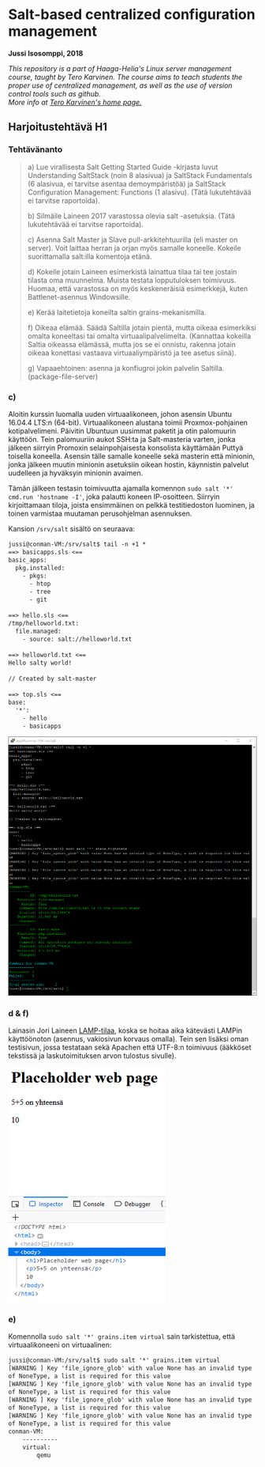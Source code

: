 # Salt-based centralized configuration management
**Jussi Isosomppi, 2018**

_This repository is a part of Haaga-Helia's Linux server management course, taught by Tero Karvinen. The course aims to teach students the proper use of centralized management, as well as the use of version control tools such as github.  
More info at [Tero Karvinen's home page.](http://terokarvinen.com/2018/aikataulu-%e2%80%93-palvelinten-hallinta-ict4tn022-4-ti-5-ke-5-loppukevat-2018-5p)_

## Harjoitustehtävä H1

### Tehtävänanto
>a) Lue virallisesta Salt Getting Started Guide -kirjasta luvut Understanding SaltStack (noin 8 alasivua) ja SaltStack Fundamentals (6 alasivua, ei tarvitse asentaa demoympäristöä) ja SaltStack Configuration Management: Functions (1 alasivu). (Tätä lukutehtävää ei tarvitse raportoida).
>
>b) Silmäile Laineen 2017 varastossa olevia salt -asetuksia. (Tätä lukutehtävää ei tarvitse raportoida).
>
>c) Asenna Salt Master ja Slave pull-arkkitehtuurilla (eli master on server). Voit laittaa herran ja orjan myös samalle koneelle. Kokeile suorittamalla salt:illa komentoja etänä.
>
>d) Kokeile jotain Laineen esimerkistä lainattua tilaa tai tee jostain tilasta oma muunnelma. Muista testata lopputuloksen toimivuus. Huomaa, että varastossa on myös keskeneräisiä esimerkkejä, kuten Battlenet-asennus Windowsille.
>
>e) Kerää laitetietoja koneilta saltin grains-mekanismilla.
>
>f) Oikeaa elämää. Säädä Saltilla jotain pientä, mutta oikeaa esimerkiksi omalta koneeltasi tai omalta virtuaalipalvelimelta. (Kannattaa kokeilla Saltia oikeassa elämässä, mutta jos se ei onnistu, rakenna jotain oikeaa konettasi vastaava virtuaaliympäristö ja tee asetus siinä).
>
>g) Vapaaehtoinen: asenna ja konfiugroi jokin palvelin Saltilla. (package-file-server)

### c)
Aloitin kurssin luomalla uuden virtuaalikoneen, johon asensin Ubuntu 16.04.4 LTS:n (64-bit). Virtuaalikoneen alustana toimii Proxmox-pohjainen kotipalvelimeni. Päivitin Ubuntuun uusimmat paketit ja otin palomuurin käyttöön. Tein palomuuriin aukot SSH:ta ja Salt-masteria varten, jonka jälkeen siirryin Promoxin selainpohjaisesta konsolista käyttämään Puttyä toisella koneella. Asensin tälle samalle koneelle sekä masterin että minionin, jonka jälkeen muutin minionin asetuksiin oikean hostin, käynnistin palvelut uudelleen ja hyväksyin minionin avaimen.

Tämän jälkeen testasin toimivuutta ajamalla komennon `sudo salt '*' cmd.run 'hostname -I'`, joka palautti koneen IP-osoitteen. Siirryin kirjoittamaan tiloja, joista ensimmäinen on pelkkä testitiedoston luominen, ja toinen varmistaa muutaman perusohjelman asennuksen.

Kansion `/srv/salt` sisältö on seuraava:
```
jussi@conman-VM:/srv/salt$ tail -n +1 *
==> basicapps.sls <==
basic_apps:
  pkg.installed:
    - pkgs:
      - htop
      - tree
      - git

==> hello.sls <==
/tmp/helloworld.txt:
  file.managed:
    - source: salt://helloworld.txt

==> helloworld.txt <==
Hello salty world!

// Created by salt-master

==> top.sls <==
base:
  '*':
    - hello
    - basicapps
```

![screenshot1](https://raw.githubusercontent.com/jisosomppi/mgmt/master/2018-04-02%2018_15_26-jussi%40conman-VM_%20_srv_salt.png "Screenshot 1")

### d & f)
Lainasin Jori Laineen [LAMP-tilaa](https://github.com/joonaleppalahti/CCM/blob/master/salt/srv/salt/lamp.sls), koska se hoitaa aika kätevästi LAMPin käyttöönoton (asennus, vakiosivun korvaus omalla). Tein sen lisäksi oman testisivun, jossa testataan sekä Apachen että UTF-8:n toimivuus (ääkköset tekstissä ja laskutoimituksen arvon tulostus sivulle).

![screenshot2](https://raw.githubusercontent.com/jisosomppi/mgmt/master/2018-04-02%2021_16_53-Jussi's%20placeholder%20web%20page.png "Screenshot 2")

### e)
Komennolla `sudo salt '*' grains.item virtual` sain tarkistettua, että virtuaalikoneeni on virtuaalinen:
```
jussi@conman-VM:/srv/salt$ sudo salt '*' grains.item virtual
[WARNING ] Key 'file_ignore_glob' with value None has an invalid type of NoneType, a list is required for this value
[WARNING ] Key 'file_ignore_glob' with value None has an invalid type of NoneType, a list is required for this value
[WARNING ] Key 'file_ignore_glob' with value None has an invalid type of NoneType, a list is required for this value
[WARNING ] Key 'file_ignore_glob' with value None has an invalid type of NoneType, a list is required for this value
conman-VM:
    ----------
    virtual:
        qemu
```
